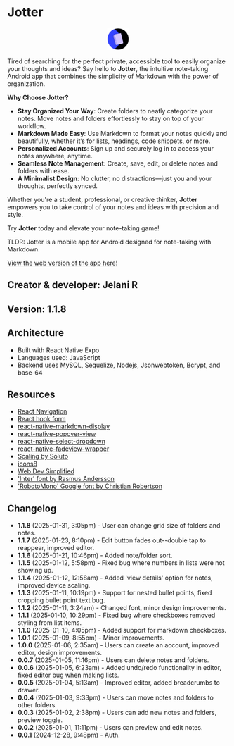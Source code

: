 # Jotter

<center><img src='./assets/imgs/jotter-circle.png#jotter' alt='Jotter logo' height='50px' width='50px'/></center>

Tired of searching for the perfect private, accessible tool to easily organize your thoughts and ideas? Say hello to **Jotter**, the intuitive note-taking Android app that combines the simplicity of Markdown with the power of organization.

**Why Choose Jotter?**

- **Stay Organized Your Way**: Create folders to neatly categorize your notes. Move notes and folders effortlessly to stay on top of your workflow.
- **Markdown Made Easy**: Use Markdown to format your notes quickly and beautifully, whether it’s for lists, headings, code snippets, or more.
- **Personalized Accounts**: Sign up and securely log in to access your notes anywhere, anytime.
- **Seamless Note Management**: Create, save, edit, or delete notes and folders with ease.
- **A Minimalist Design**: No clutter, no distractions—just you and your thoughts, perfectly synced.

Whether you're a student, professional, or creative thinker, **Jotter** empowers you to take control of your notes and ideas with precision and style.

Try **Jotter** today and elevate your note-taking game!

TLDR: Jotter is a mobile app for Android designed for note-taking with Markdown.

[View the web version of the app here!](https://github.com/jchips/jotter)

## Creator & developer: Jelani R

## Version: 1.1.8

## Architecture

- Built with React Native Expo
- Languages used: JavaScript
- Backend uses MySQL, Sequelize, Nodejs, Jsonwebtoken, Bcrypt, and base-64

## Resources

- [React Navigation](https://reactnavigation.org/)
- [React hook form](https://react-hook-form.com/)
- [react-native-markdown-display](https://github.com/iamacup/react-native-markdown-display/tree/master)
- [react-native-popover-view](https://www.npmjs.com/package/react-native-popover-view?activeTab=readme#from)
- [react-native-select-dropdown](https://github.com/AdelRedaa97/react-native-select-dropdown?tab=readme-ov-file)
- [react-native-fadeview-wrapper](https://github.com/aliunco/react-native-fadeview)
- [Scaling by Soluto](https://medium.com/soluto-engineering/size-matters-5aeeb462900a)
- [icons8](https://icons8.com/)
- [Web Dev Simplified](https://youtu.be/6XTRElVAZ9Y)
- ['Inter' font by Rasmus Andersson](https://github.com/rsms/inter)
- ['RobotoMono' Google font by Christian Robertson](https://fonts.google.com/specimen/Roboto+Mono)

## Changelog

- **1.1.8** (2025-01-31, 3:05pm) - User can change grid size of folders and notes.
- **1.1.7** (2025-01-23, 8:10pm) - Edit button fades out--double tap to reappear, improved editor.
- **1.1.6** (2025-01-21, 10:46pm) - Added note/folder sort.
- **1.1.5** (2025-01-12, 5:58pm) - Fixed bug where numbers in lists were not showing up.
- **1.1.4** (2025-01-12, 12:58am) - Added 'view details' option for notes, improved device scaling.
- **1.1.3** (2025-01-11, 10:19pm) - Support for nested bullet points, fixed cropping bullet point text bug.
- **1.1.2** (2025-01-11, 3:24am) - Changed font, minor design improvements.
- **1.1.1** (2025-01-10, 10:29pm) - Fixed bug where checkboxes removed styling from list items.
- **1.1.0** (2025-01-10, 4:05pm) - Added support for markdown checkboxes.
- **1.0.1** (2025-01-09, 8:55pm) - Minor improvements.
- **1.0.0** (2025-01-06, 2:35am) - Users can create an account, improved editor, design improvements.
- **0.0.7** (2025-01-05, 11:16pm) - Users can delete notes and folders.
- **0.0.6** (2025-01-05, 6:23am) - Added undo/redo functionality in editor, fixed editor bug when making lists.
- **0.0.5** (2025-01-04, 5:13am) - Improved editor, added breadcrumbs to drawer.
- **0.0.4** (2025-01-03, 9:33pm) - Users can move notes and folders to other folders.
- **0.0.3** (2025-01-02, 2:38pm) - Users can add new notes and folders, preview toggle.
- **0.0.2** (2025-01-01, 11:11pm) - Users can preview and edit notes.
- **0.0.1** (2024-12-28, 9:48pm) - Auth.

